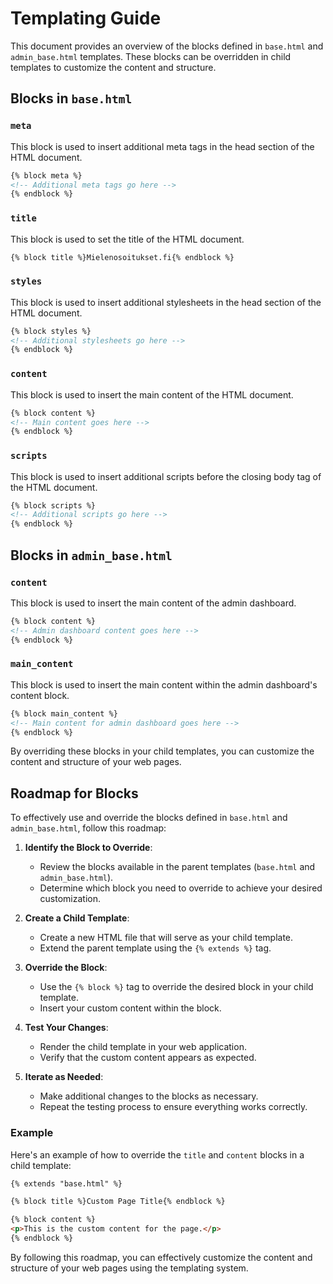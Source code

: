 # Templating Guide

This document provides an overview of the blocks defined in `base.html` and `admin_base.html` templates. These blocks can be overridden in child templates to customize the content and structure.

## Blocks in `base.html`

### `meta`
This block is used to insert additional meta tags in the head section of the HTML document.

```html
{% block meta %}
<!-- Additional meta tags go here -->
{% endblock %}
```

### `title`
This block is used to set the title of the HTML document.

```html
{% block title %}Mielenosoitukset.fi{% endblock %}
```

### `styles`
This block is used to insert additional stylesheets in the head section of the HTML document.

```html
{% block styles %}
<!-- Additional stylesheets go here -->
{% endblock %}
```

### `content`
This block is used to insert the main content of the HTML document.

```html
{% block content %}
<!-- Main content goes here -->
{% endblock %}
```

### `scripts`
This block is used to insert additional scripts before the closing body tag of the HTML document.

```html
{% block scripts %}
<!-- Additional scripts go here -->
{% endblock %}
```

## Blocks in `admin_base.html`

### `content`
This block is used to insert the main content of the admin dashboard.

```html
{% block content %}
<!-- Admin dashboard content goes here -->
{% endblock %}
```

### `main_content`
This block is used to insert the main content within the admin dashboard's content block.

```html
{% block main_content %}
<!-- Main content for admin dashboard goes here -->
{% endblock %}
```

By overriding these blocks in your child templates, you can customize the content and structure of your web pages.
## Roadmap for Blocks

To effectively use and override the blocks defined in `base.html` and `admin_base.html`, follow this roadmap:

1. **Identify the Block to Override**:
    - Review the blocks available in the parent templates (`base.html` and `admin_base.html`).
    - Determine which block you need to override to achieve your desired customization.

2. **Create a Child Template**:
    - Create a new HTML file that will serve as your child template.
    - Extend the parent template using the `{% extends %}` tag.

3. **Override the Block**:
    - Use the `{% block %}` tag to override the desired block in your child template.
    - Insert your custom content within the block.

4. **Test Your Changes**:
    - Render the child template in your web application.
    - Verify that the custom content appears as expected.

5. **Iterate as Needed**:
    - Make additional changes to the blocks as necessary.
    - Repeat the testing process to ensure everything works correctly.

### Example

Here's an example of how to override the `title` and `content` blocks in a child template:

```html
{% extends "base.html" %}

{% block title %}Custom Page Title{% endblock %}

{% block content %}
<p>This is the custom content for the page.</p>
{% endblock %}
```

By following this roadmap, you can effectively customize the content and structure of your web pages using the templating system.